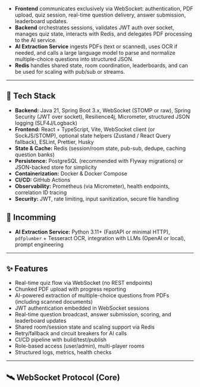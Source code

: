 
- **Frontend** communicates exclusively via WebSocket: authentication, PDF upload, quiz session, real-time question delivery, answer submission, leaderboard updates.  
- **Backend** orchestrates sessions, validates JWT auth over socket, manages quiz state, interacts with Redis, and delegates PDF processing to the AI service.  
- **AI Extraction Service** ingests PDFs (text or scanned), uses OCR if needed, and calls a large language model to parse and normalize multiple-choice questions into structured JSON.  
- **Redis** handles shared state, room coordination, leaderboards, and can be used for scaling with pub/sub or streams.

---

## 🧰 Tech Stack

- **Backend:** Java 21, Spring Boot 3.x, WebSocket (STOMP or raw), Spring Security (JWT over socket), Resilience4j, Micrometer, structured JSON logging (SLF4J/Logback)  
- **Frontend:** React + TypeScript, Vite, WebSocket client (or SockJS/STOMP), optional state helpers (Zustand / React Query fallback), ESLint, Prettier, Husky  
- **State & Cache:** Redis (session/room state, pub-sub, dedupe, caching question banks)  
- **Persistence:** PostgreSQL (recommended with Flyway migrations) or JSON-backed store for simplicity  
- **Containerization:** Docker & Docker Compose  
- **CI/CD:** GitHub Actions  
- **Observability:** Prometheus (via Micrometer), health endpoints, correlation ID tracing  
- **Security:** JWT, rate limiting, input sanitization, secure file handling

## 🧰 Incomming
- **AI Extraction Service:** Python 3.11+ (FastAPI or minimal HTTP), `pdfplumber` + Tesseract OCR, integration with LLMs (OpenAI or local), prompt engineering  
---

## ✨ Features

- Real-time quiz flow via WebSocket (no REST endpoints)  
- Chunked PDF upload with progress reporting  
- AI-powered extraction of multiple-choice questions from PDFs (including scanned documents)  
- JWT authentication embedded in WebSocket sessions  
- Real-time question broadcast, answer submission, scoring, and leaderboard updates  
- Shared room/session state and scaling support via Redis  
- Retry/fallback and circuit breakers for AI calls  
- CI/CD pipeline with build/test/publish  
- Role-based access (user/admin), multi-player rooms  
- Structured logs, metrics, health checks

---

## 🛰 WebSocket Protocol (Core)
